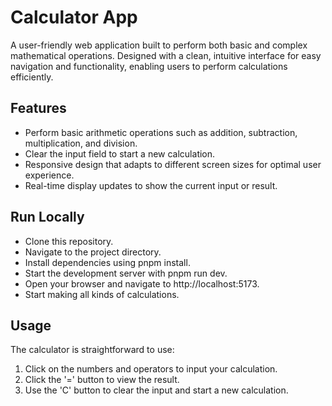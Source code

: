 # Calculator App
A user-friendly web application built to perform both basic and complex mathematical operations. Designed with a clean, intuitive interface for easy navigation and functionality, enabling users to perform calculations efficiently.

## Features
- Perform basic arithmetic operations such as addition, subtraction, multiplication, and division.
- Clear the input field to start a new calculation.
- Responsive design that adapts to different screen sizes for optimal user experience.
- Real-time display updates to show the current input or result.

## Run Locally
- Clone this repository.
- Navigate to the project directory.
- Install dependencies using pnpm install.
- Start the development server with pnpm run dev.
- Open your browser and navigate to http://localhost:5173.
- Start making all kinds of calculations.
 
## Usage
The calculator is straightforward to use:
1. Click on the numbers and operators to input your calculation.
2. Click the '=' button to view the result.
3. Use the 'C' button to clear the input and start a new calculation.